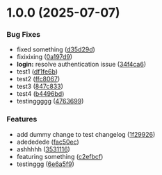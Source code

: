 # 1.0.0 (2025-07-07)


### Bug Fixes

* fixed something ([d35d29d](https://github.com/ZulAasim/mygitproj1/commit/d35d29dea58945e94d70f6d4858e49c7232679c1))
* fixixixing ([0a197d9](https://github.com/ZulAasim/mygitproj1/commit/0a197d95b14fe6e758c122f25d8f4503a18f0d9e))
* **login:** resolve authentication issue ([34f4ca6](https://github.com/ZulAasim/mygitproj1/commit/34f4ca6c96f12856f89816da270d72fec41cd14b))
* test1 ([df1fe6b](https://github.com/ZulAasim/mygitproj1/commit/df1fe6bc8eafb5ffe34a01d4c181046057c2277c))
* test2 ([ffc8067](https://github.com/ZulAasim/mygitproj1/commit/ffc8067f5bd0bd8cc226513be2f0a3904c3e911e))
* test3 ([847c833](https://github.com/ZulAasim/mygitproj1/commit/847c833740307c0bbdc906fc7b8251e8f70aecf2))
* test4 ([b4496bd](https://github.com/ZulAasim/mygitproj1/commit/b4496bdb94c16bd151e0fffa60f2a2c1ebc22e4d))
* testinggggg ([4763699](https://github.com/ZulAasim/mygitproj1/commit/4763699869bdf0537d23a96fd74c64ac4ddf46a3))


### Features

* add dummy change to test changelog ([1f29926](https://github.com/ZulAasim/mygitproj1/commit/1f29926e688932d5230f08005eb59f2fbb69d05f))
* adededede ([fac50ec](https://github.com/ZulAasim/mygitproj1/commit/fac50ec89effef6e2f966f4676dcec001bdbb51e))
* ashhhhh ([3531116](https://github.com/ZulAasim/mygitproj1/commit/35311169540300f8fac1ded149fcf6e1c91da2f4))
* featuring something ([c2efbcf](https://github.com/ZulAasim/mygitproj1/commit/c2efbcf2b22474fd8f28433df91f5c572e8152e3))
* testinggg ([6e6a5f9](https://github.com/ZulAasim/mygitproj1/commit/6e6a5f987cd84a5b11fdd275890ea468960691a1))



